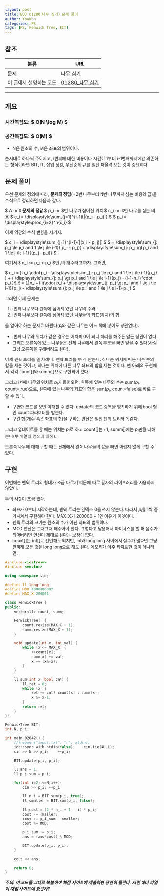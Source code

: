 ```yaml
---
layout: post
title: BOJ 01280(나무 심기) 문제 풀이
author: YouWon
categories: PS
tags: [PS, Fenwick Tree, BIT]
---
```


## 참조

분류 | URL
-------- | --------
문제 | [나무 심기](https://www.acmicpc.net/problem/1280)
이 글에서 설명하는 코드 | [01280\_나무 심기](https://github.com/greeksharifa/ps_code/blob/master/BOJ/01280_%EB%82%98%EB%AC%B4%20%EC%8B%AC%EA%B8%B0.cpp)

---

## 개요

### 시간복잡도: $ O(N \log M) $
### 공간복잡도: $ O(M) $
- N은 원소의 수, M은 좌표의 범위이다.

순서대로 하나씩 주어지고, i번째에 대한 비용이나 시간이 1부터 i-1번째까지에만 의존하는 형식이라면 BIT, IT, 삽입 정렬, 우선순위 큐를 일단 떠올려 보는 것이 중요하다.

## 문제 풀이

우선 문제의 정의에 따라, **문제의 정답**(=2번 나무부터 N번 나무까지 심는 비용의 곱)을 수식으로 정리하면 다음과 같다.

$ A := $ **문제의 정답**
$ p_i := i$번 나무가 심어진 위치
$ c_i := i$번 나무를 심는 비용
$ c_i = \displaystyle\sum_{j=1}^{i-1}{|(p_i - p_j)|} $
$ p_i = \displaystyle\prod_{i=2}^n{c_i} $

이제 약간의 수식 변형을 시키자.

$ c_i
= \displaystyle\sum_{j=1}^{i-1}{|(p_i - p_j)|} $
$ = \displaystyle\sum_{j: p_j \le p_i and 1 \le j \le i-1}{(p_i - p_j)} +
\displaystyle\sum_{j: p_j \gt p_i and 1 \le j \le i-1}{(p_j - p_i)} $

여기서 $ n_i := p_j < p_i $인 $j$의 개수라고 하자. 그러면,

$ c_i
= ( n_i \cdot p_i - \displaystyle\sum_{j: p_j \le p_i and 1 \le j \le i-1}{p_j} ) +
( \displaystyle\sum_{j: p_j \gt p_i and 1 \le j \le i-1}{p_j} - (i-1-n_i) \cdot p_i )$
$ = (2n_i+1-i)\cdot p_i +
\displaystyle\sum_{j: p_j \gt p_i and 1 \le j \le i-1}{p_j} -
\displaystyle\sum_{j: p_j \le p_i and 1 \le j \le i-1}{p_j} $

그러면 이제 문제는

1. i번째 나무보다 왼쪽에 심어져 있던 나무의 수와
2. i번째 나무보다 왼쪽에 심어져 있던 나무들의 좌표(위치)의 합

을 알아야 하는 문제로 바뀐다($p_i$와 같은 나무는 어느 쪽에 넣어도 상관없다).

- i번째 나무와 위치가 같은 경우는 어차피 0이 되니 처리를 해주든 말든 상관이 없다.
- 그리고 오른쪽에 있는 나무들은 전체 나무에서 왼쪽 부분을 빼면 얻을 수 있다(사실 그냥 오른쪽을 구해버려도 된다).

이제 펜윅 트리를 쓸 차례다.
펜윅 트리를 두 개 만든다. 하나는 위치에 따른 나무 수의 합을 세는 것이고, 하나는 위치에 따른 나무 좌표의 합을 세는 것이다. 맨 아래의 구현에서 각각 count[]와 summ[]으로 구현되어 있다.

그리고 i번째 나무의 위치로 $p_i$가 들어오면, 왼쪽에 있는 나무의 수는 sum($p_i$, count=true)으로, 왼쪽에 있는 나무의 좌표의 합은 sum($p_i$, count=false)로 바로 구할 수 있다.
- 구현한 코드를 보면 이해할 수 있다. update의 코드 중복을 방지하기 위해 bool 형인 count 파라미터를 받는다.
- 구간 합(개수 혹은 좌표의 합)을 구하는 연산은 일반 펜윅 트리와 똑같다.

그리고 업데이트를 할 때는 위치는 $p_i$로 하고 count[]는 +1, summ[]에는 $p_i$만큼 더해 준다(두 배열의 정의에 의해).

오른쪽 나무에 대해 구할 때는 전체에서 왼쪽 나무들의 값을 빼면 어렵지 않게 구할 수 있다.


## 구현

이번에는 펜윅 트리의 형태가 조금 다르기 때문에 따로 필자의 라이브러리를 사용하지 않았다.

주의 사항이 조금 있다.
- 좌표가 0부터 시작하는데, 펜윅 트리는 인덱스 0을 쓰지 않는다. 따라서 $p_i$를 1씩 증가시켜서 구현해야 한다. MAX_X가 200000 + 1인 이유가 이것이다.
- 펜윅 트리의 크기는 원소의 수가 아닌 좌표의 범위이다.
- MOD 연산은 그때그때 해주어야 한다. 그렇다고 남용해서 마이너스를 할 때 음수가 되어버리면 연산이 제대로 된다는 보장이 없다.
- count[]는 int[]로 선언해도 되지만, int와 long long 사이에서 실수가 많다면 그냥 편하게 모든 것을 long long으로 해도 된다. 메모리가 아주 타이트한 것이 아니라면.

```cpp
#include <iostream>
#include <vector>

using namespace std;

#define ll long long
#define MOD 1000000007
#define MAX_X 200001

class FenwickTree {
public:
    vector<ll> count, summ;

    FenwickTree() {
        count.resize(MAX_X + 1);
        summ.resize(MAX_X + 1);
    }

    void update(int x, int val) {
        while (x <= MAX_X) {
            ++count[x];
            summ[x] += val;
            x += (x&-x);
        }
    }

    ll sum(int x, bool cnt) {
        ll ret = 0;
        while (x) {
            ret += cnt? count[x] : summ[x];
            x &= x-1;
        }
        return ret;
    }
};

FenwickTree BIT;
int N, p_i;

int main_02042() {
    //freopen("input.txt", "r", stdin);
    ios::sync_with_stdio(false);    cin.tie(NULL);
    cin >> N >> p_i;    ++p_i;

    BIT.update(p_i, p_i);

    ll ans = 1;
    ll p_i_sum = p_i;

    for(int i=2;i<=N;i++){
        cin >> p_i; ++p_i;

        ll n_i = BIT.sum(p_i, true);
        ll smaller = BIT.sum(p_i, false);

        ll cost = (2 * n_i + 1 - i) * p_i;
        cost -= smaller;
        cost += p_i_sum - smaller;
        cost %= MOD;

        p_i_sum += p_i;
        ans = (ans*cost) % MOD;

        BIT.update(p_i, p_i);
    }

    cout << ans;

    return 0;
}

```

***주의: 이 코드를 그대로 복붙하여 채점 사이트에 제출하면 당연히 틀린다. 저런 헤더 파일이 채점 사이트에 있던가?***
